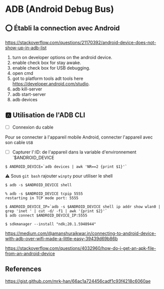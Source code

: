 # ADB (Android Debug Bus)

## :o: Établi la connection avec Android

https://stackoverflow.com/questions/21170392/android-device-does-not-show-up-in-adb-list

1. turn on developer options on the android device.
1. enable check box for stay awake.
1. enable check box for USB debugging.
1. open cmd
1. got to platform tools adt tools here https://developer.android.com/studio.
1. adb kill-server
1. adb start-server
1. adb devices

## :a: Utilisation de l'ADB CLI

- [ ] Connexion du cable 

Pour se connecter à l'appareil mobile Android, connecter l'appareil avec son cable  `USB`

- [ ] Capturer l':ID: de l'appareil dans la variable d'environnement `$ANDROID_DEVICE

```
$ ANDROID_DEVICE=`adb devices | awk 'NR==2 {print $1}'`
```

:warning: Sous `git bash` rajouter `winpty` pour utiliser le shell

```
$ adb -s $ANDROID_DEVICE shell
```

```
% adb -s $ANDROID_DEVICE tcpip 5555
restarting in TCP mode port: 5555
```

```
$ ANDROID_DEVICE_IP=`adb -s $ANDROID_DEVICE shell ip addr show wlan0 | grep 'inet ' | cut -d/ -f1 | awk '{print $2}'`
$ adb connect $ANDROID_DEVICE_IP:5555   
```


```
$ sdkmanager --install "ndk;20.1.5948944" 
```


https://medium.com/@amanshuraikwar.in/connecting-to-android-device-with-adb-over-wifi-made-a-little-easy-39439d69b86b



https://stackoverflow.com/questions/4032960/how-do-i-get-an-apk-file-from-an-android-device


## References

https://gist.github.com/mrk-han/66ac1a724456cadf1c93f4218c6060ae
